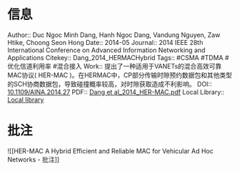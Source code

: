 # 信息
Author:: Duc Ngoc Minh Dang, Hanh Ngoc Dang, Vandung Nguyen, Zaw Htike, Choong Seon Hong
Date:: 2014-05
Journal:: 2014 IEEE 28th International Conference on Advanced Information Networking and Applications
Citekey:: Dang_2014_HERMACHybrid
Tags:: #CSMA #TDMA #优化信道利用率 #混合接入 
Work:: 提出了一种适用于VANETs的混合高效可靠MAC协议( HER-MAC )。在HERMAC中，CP部分传输时隙预约数据包和其他类型的SCH协商数据包，导致碰撞概率较高，对时隙获取造成不利影响。
DOI:: [10.1109/AINA.2014.27](https://doi.org/10.1109/AINA.2014.27)
PDF:: [Dang et al_2014_HER-MAC.pdf](zotero://open-pdf/library/items/UHANT3XW)
Local Library:: [Local library](zotero://select/items/1_A225YTKS)

# 批注
![[HER-MAC A Hybrid Efficient and Reliable MAC for Vehicular Ad Hoc Networks - 批注]]